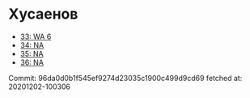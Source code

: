 # Хусаенов
- [33: WA 6](33.md)
- [34: NA](34.md)
- [35: NA](35.md)
- [36: NA](36.md)

Commit: 96da0d0b1f545ef9274d23035c1900c499d9cd69
 fetched at: 20201202-100306
